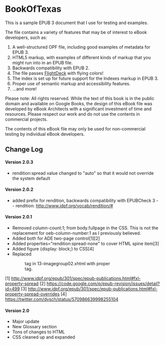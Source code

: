 # BookOfTexas
This is a sample EPUB 3 document that I use for testing and examples.

The file contains a variety of features that may be of interest to eBook developers, such as:

1. A well-structured OPF file, including good examples of metadata for EPUB 3.
2. HTML5 markup, with examples of different kinds of markup that you might run into in an EPUB file.
3. Backwards compatibility with EPUB 2.
3. The file passes [FlightDeck](http://ebookflightdeck.com) with flying colors!
4. The index is set up for future support for the Indexes markup in EPUB 3.
5. Proper use of semantic markup and accessibility features.
6. ...and more!

Please note: All rights reserved. While the text of this book is in the public domain and available on Google Books, the design of this eBook file was developed by eBook Architects with a significant investment of time and resources. Please respect our work and do not use the contents in commercial projects.

The contents of this eBook file may only be used for non-commercial testing by individual eBook developers.

## Change Log

#### Version 2.0.3
- rendition:spread value changed to "auto" so that it would not override the system default

#### Version 2.0.2
- added prefix for rendition, backwards compatibility with EPUBCheck 3 -- rendition: http://www.idpf.org/vocab/rendition/#

#### Version 2.0.1
- Removed column-count:1; from body.fullpage in the CSS. This is not the replacement for oeb-column-number:1 as I previously believed.
- Added <meta property="rendition:spread">both</meta> for ADE two-page control[1][2]
- Added properties="rendition:spread-none" to cover HTML spine item[3]
- Added figure {display: block;} to CSS[4]
- Replaced <figure> tag in 13-imagegroup02.xhtml with proper <section> tag.

[1] http://www.idpf.org/epub/301/spec/epub-publications.html#fxl-property-spread
[2] https://code.google.com/p/epub-revision/issues/detail?id=499
[3] http://www.idpf.org/epub/301/spec/epub-publications.html#fxl-property-spread-overrides
[4] https://twitter.com/dvsch/status/570986639998255104

#### Version 2.0
- Major update
- New Glossary section
- Tons of changes to HTML
- CSS cleaned up and expanded
